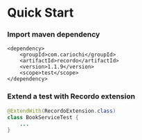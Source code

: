 # Quick Start

### Import maven dependency

```markup
<dependency>
    <groupId>com.cariochi</groupId>
    <artifactId>recordo</artifactId>
    <version>1.1.9</version>
    <scope>test</scope>
</dependency>
```

### Extend a test with Recordo extension

```java
@ExtendWith(RecordoExtension.class)
class BookServiceTest {
    ...
}
```

